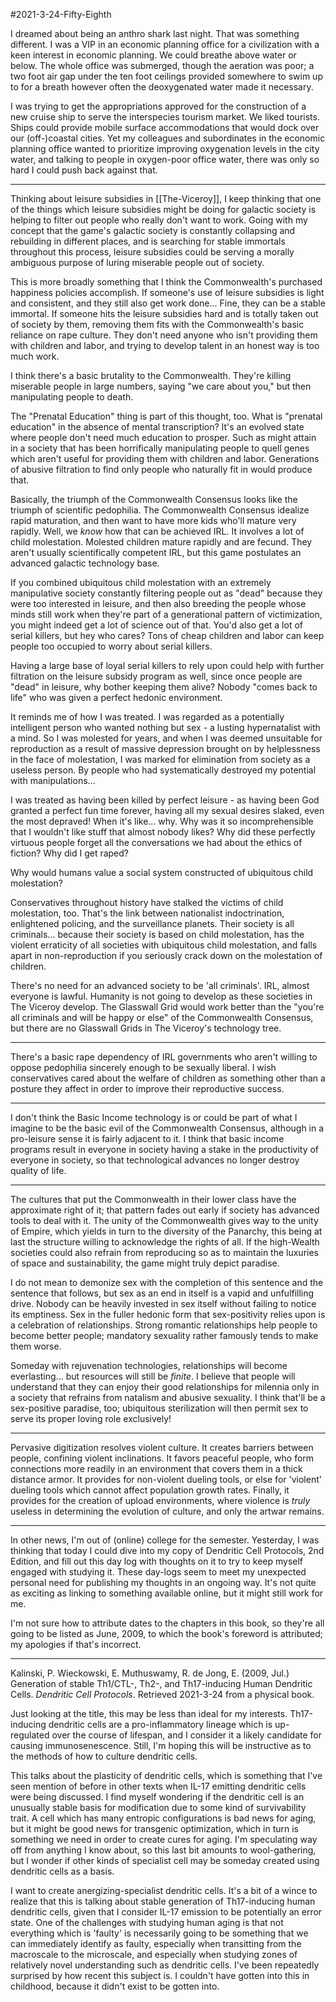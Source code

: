 #2021-3-24-Fifty-Eighth

I dreamed about being an anthro shark last night.  That was something different.  I was a VIP in an economic planning office for a civilization with a keen interest in economic planning.  We could breathe above water or below.  The whole office was submerged, though the aeration was poor; a two foot air gap under the ten foot ceilings provided somewhere to swim up to for a breath however often the deoxygenated water made it necessary.

I was trying to get the appropriations approved for the construction of a new cruise ship to serve the interspecies tourism market.  We liked tourists.  Ships could provide mobile surface accommodations that would dock over our (off-)coastal cities.  Yet my colleagues and subordinates in the economic planning office wanted to prioritize improving oxygenation levels in the city water, and talking to people in oxygen-poor office water, there was only so hard I could push back against that.

---
Thinking about leisure subsidies in [[The-Viceroy]], I keep thinking that one of the things which leisure subsidies might be doing for galactic society is helping to filter out people who really don't want to work.  Going with my concept that the game's galactic society is constantly collapsing and rebuilding in different places, and is searching for stable immortals throughout this process, leisure subsidies could be serving a morally ambiguous purpose of luring miserable people out of society.

This is more broadly something that I think the Commonwealth's purchased happiness policies accomplish.  If someone's use of leisure subsidies is light and consistent, and they still also get work done...  Fine, they can be a stable immortal.  If someone hits the leisure subsidies hard and is totally taken out of society by them, removing them fits with the Commonwealth's basic reliance on rape culture.  They don't need anyone who isn't providing them with children and labor, and trying to develop talent in an honest way is too much work.

I think there's a basic brutality to the Commonwealth.  They're killing miserable people in large numbers, saying "we care about you," but then manipulating people to death.

The "Prenatal Education" thing is part of this thought, too.  What is "prenatal education" in the absence of mental transcription?  It's an evolved state where people don't need much education to prosper.  Such as might attain in a society that has been horrifically manipulating people to quell genes which aren't useful for providing them with children and labor.  Generations of abusive filtration to find only people who naturally fit in would produce that.

Basically, the triumph of the Commonwealth Consensus looks like the triumph of scientific pedophilia.  The Commonwealth Consensus idealize rapid maturation, and then want to have more kids who'll mature very rapidly.  Well, we *know* how that can be achieved IRL.  It involves a lot of child molestation.  Molested children mature rapidly and are fecund.  They aren't usually scientifically competent IRL, but this game postulates an advanced galactic technology base.

If you combined ubiquitous child molestation with an extremely manipulative society constantly filtering people out as "dead" because they were too interested in leisure, and then also breeding the people whose minds still work when they're part of a generational pattern of victimization, you might indeed get a lot of science out of that.  You'd also get a lot of serial killers, but hey who cares?  Tons of cheap children and labor can keep people too occupied to worry about serial killers.

Having a large base of loyal serial killers to rely upon could help with further filtration on the leisure subsidy program as well, since once people are "dead" in leisure, why bother keeping them alive?  Nobody "comes back to life" who was given a perfect hedonic environment.

It reminds me of how I was treated.  I was regarded as a potentially intelligent person who wanted nothing but sex - a lusting hypernatalist with a mind.  So I was molested for years, and when I was deemed unsuitable for reproduction as a result of massive depression brought on by helplessness in the face of molestation, I was marked for elimination from society as a useless person.  By people who had systematically destroyed my potential with manipulations...

I was treated as having been killed by perfect leisure - as having been God granted a perfect fun time forever, having all my sexual desires slaked, even the most depraved!  When it's like... why.  Why was it so incomprehensible that I wouldn't like stuff that almost nobody likes?  Why did these perfectly virtuous people forget all the conversations we had about the ethics of fiction?  Why did I get raped?

Why would humans value a social system constructed of ubiquitous child molestation?

Conservatives throughout history have stalked the victims of child molestation, too.  That's the link between nationalist indoctrination, enlightened policing, and the surveillance planets.  Their society is all criminals... because their society is based on child molestation, has the violent erraticity of all societies with ubiquitous child molestation, and falls apart in non-reproduction if you seriously crack down on the molestation of children.

There's no need for an advanced society to be 'all criminals'.  IRL, almost everyone is lawful.  Humanity is not going to develop as these societies in The Viceroy develop.  The Glasswall Grid would work better than the "you're all criminals and will be happy or else" of the Commonwealth Consensus, but there are no Glasswall Grids in The Viceroy's technology tree.

---
There's a basic rape dependency of IRL governments who aren't willing to oppose pedophilia sincerely enough to be sexually liberal.  I wish conservatives cared about the welfare of children as something other than a posture they affect in order to improve their reproductive success.

---
I don't think the Basic Income technology is or could be part of what I imagine to be the basic evil of the Commonwealth Consensus, although in a pro-leisure sense it is fairly adjacent to it.  I think that basic income programs result in everyone in society having a stake in the productivity of everyone in society, so that technological advances no longer destroy quality of life.

---
The cultures that put the Commonwealth in their lower class have the approximate right of it; that pattern fades out early if society has advanced tools to deal with it.  The unity of the Commonwealth gives way to the unity of Empire, which yields in turn to the diversity of the Panarchy, this being at last the structure willing to acknowledge the rights of all.  If the high-Wealth societies could also refrain from reproducing so as to maintain the luxuries of space and sustainability, the game might truly depict paradise.

I do not mean to demonize sex with the completion of this sentence and the sentence that follows, but sex as an end in itself is a vapid and unfulfilling drive.  Nobody can be heavily invested in sex itself without failing to notice its emptiness.  Sex in the fuller hedonic form that sex-positivity relies upon is a celebration of relationships.  Strong romantic relationships help people to become better people; mandatory sexuality rather famously tends to make them worse.

Someday with rejuvenation technologies, relationships will become everlasting... but resources will still be *finite*.  I believe that people will understand that they can enjoy their good relationships for milennia only in a society that refrains from natalism and abusive sexuality.  I think that'll be a sex-positive paradise, too; ubiquitous sterilization will then permit sex to serve its proper loving role exclusively!

---
Pervasive digitization resolves violent culture.  It creates barriers between people, confining violent inclinations.  It favors peaceful people, who form connections more readily in an environment that covers them in a thick distance armor.  It provides for non-violent dueling tools, or else for 'violent' dueling tools which cannot affect population growth rates.  Finally, it provides for the creation of upload environments, where violence is *truly* useless in determining the evolution of culture, and only the artwar remains.

---
In other news, I'm out of (online) college for the semester.  Yesterday, I was thinking that today I could dive into my copy of Dendritic Cell Protocols, 2nd Edition, and fill out this day log with thoughts on it to try to keep myself engaged with studying it.  These day-logs seem to meet my unexpected personal need for publishing my thoughts in an ongoing way.  It's not quite as exciting as linking to something available online, but it might still work for me.

I'm not sure how to attribute dates to the chapters in this book, so they're all going to be listed as June, 2009, to which the book's foreword is attributed; my apologies if that's incorrect.

---
Kalinski, P.  Wieckowski, E.  Muthuswamy, R.  de Jong, E.  (2009, Jul.)  Generation of stable Th1/CTL-, Th2-, and Th17-inducing Human Dendritic Cells.  *Dendritic Cell Protocols*.  Retrieved 2021-3-24 from a physical book.

Just looking at the title, this may be less than ideal for my interests.  Th17-inducing dendritic cells are a pro-inflammatory lineage which is up-regulated over the course of lifespan, and I consider it a likely candidate for causing immunosenescence.  Still, I'm hoping this will be instructive as to the methods of how to culture dendritic cells.

This talks about the plasticity of dendritic cells, which is something that I've seen mention of before in other texts when IL-17 emitting dendritic cells were being discussed.  I find myself wondering if the dendritic cell is an unusually stable basis for modification due to some kind of survivability trait.  A cell which has many entropic configurations is bad news for aging, but it might be good news for transgenic optimization, which in turn is something we need in order to create cures for aging.  I'm speculating way off from anything I know about, so this last bit amounts to wool-gathering, but I wonder if other kinds of specialist cell may be someday created using dendritic cells as a basis.

I want to create anergizing-specialist dendritic cells.  It's a bit of a wince to realize that this is talking about stable generation of Th17-inducing human dendritic cells, given that I consider IL-17 emission to be potentially an error state.  One of the challenges with studying human aging is that not everything which is 'faulty' is necessarily going to be something that we can immediately identify as faulty, especially when transitting from the macroscale to the microscale, and especially when studying zones of relatively novel understanding such as dendritic cells.  I've been repeatedly surprised by how recent this subject is.  I couldn't have gotten into this in childhood, because it didn't exist to be gotten into.